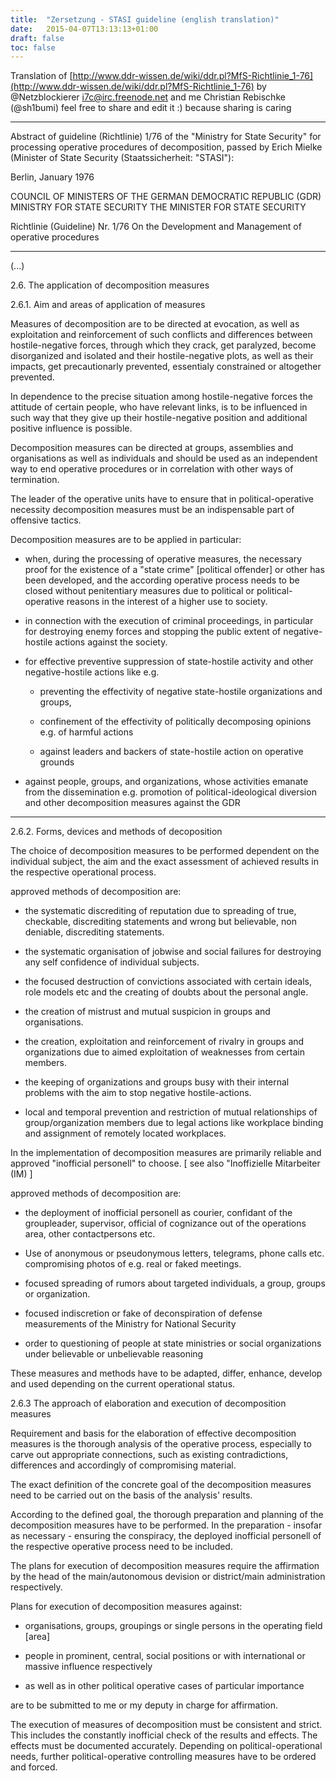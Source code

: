 ```yaml
---
title:  "Zersetzung - STASI guideline (english translation)"
date:   2015-04-07T13:13:13+01:00
draft: false
toc: false
---
```


Translation of [http://www.ddr-wissen.de/wiki/ddr.pl?MfS-Richtlinie_1-76](http://www.ddr-wissen.de/wiki/ddr.pl?MfS-Richtlinie_1-76)
by  @Netzblockierer i7c@irc.freenode.net and me Christian Rebischke (@sh1bumi)
feel free to share and edit it :) because sharing is caring 

-----------------------------------------------------------------------------------------------------

Abstract of guideline (Richtlinie) 1/76 of the "Ministry for State Security"
for processing  operative procedures of decomposition, 
passed by Erich Mielke (Minister of State Security (Staatssicherheit: "STASI"):

Berlin, January 1976

COUNCIL OF MINISTERS OF THE GERMAN DEMOCRATIC REPUBLIC (GDR)
MINISTRY FOR STATE SECURITY
THE MINISTER FOR STATE SECURITY 

Richtlinie (Guideline) Nr. 1/76
On the Development and Management of operative procedures

-----------------------------------------------------------------------------------------------------

(...)

2.6.   The application of decomposition measures

2.6.1. Aim and areas of application of  measures

Measures of decomposition are to be directed at evocation, as well as exploitation and reinforcement 
of such conflicts and differences between hostile-negative forces, through which they crack, 
get paralyzed, become disorganized and isolated and their hostile-negative plots, as well as their impacts, 
get precautionarly prevented, essentialy constrained or altogether prevented.

In dependence to the precise situation among hostile-negative forces the attitude of certain people,
 who have relevant links, is to be influenced in such way that they give up their hostile-negative 
position and additional positive influence is possible.

Decomposition measures can be directed at groups, assemblies and organisations as well as individuals 
and should be used as an independent way to end operative procedures or in correlation with other ways of termination.

The leader of the operative units have to ensure that in political-operative necessity 
decomposition measures must be an indispensable part of offensive tactics.

Decomposition measures are to be applied in particular:

 *  when, during the processing of operative measures, the necessary proof for the existence of a 
  "state crime" [political offender] or other has been developed, and the according operative 
  process needs to be closed without penitentiary measures due to political or 
  political-operative reasons in the interest of a higher use to society.

 * in connection with the execution of criminal proceedings, 
  in particular for destroying enemy forces and stopping the public 
  extent of negative-hostile actions against the society.

 * for effective preventive suppression of state-hostile activity and other negative-hostile actions like e.g.

   * preventing the effectivity of negative state-hostile organizations and groups,

   * confinement of the effectivity of politically decomposing opinions e.g. of harmful actions

   * against leaders and backers of state-hostile action on operative grounds

 * against people, groups, and organizations, whose activities emanate from the dissemination 
  e.g. promotion of political-ideological diversion and other decomposition measures against the GDR

-----------------------------------------------------------------------------------------------------------

2.6.2. Forms, devices and methods of decoposition

The choice of decomposition measures to be performed dependent on the individual subject, 
the aim and the exact assessment of achieved results in the respective operational process.

approved methods of decomposition are:

 *  the systematic discrediting of reputation due to spreading of true, checkable, 
  discrediting statements and wrong but believable, non deniable, discrediting statements.

 * the systematic organisation of jobwise and social failures for destroying any self confidence of individual subjects.

 * the focused destruction of convictions associated with certain ideals, 
  role models etc and the creating of doubts about the personal angle.

 * the creation of mistrust and mutual suspicion in groups and organisations.

 * the creation, exploitation and reinforcement of rivalry in groups and 
  organizations due to aimed exploitation of weaknesses from certain members.

 * the keeping of organizations and groups busy with their internal problems with the aim to stop negative hostile-actions.

 * local and temporal prevention and restriction of mutual relationships of 
  group/organization members due to legal actions like workplace binding and assignment of remotely located workplaces.

In the implementation of decomposition measures are primarily reliable and approved "inofficial personell" to choose. 
[ see also "Inoffizielle Mitarbeiter (IM) ]

approved methods of decomposition are:

 * the deployment of inofficial personell as courier, confidant of the groupleader, supervisor, 
  official of cognizance out of the operations area, other contactpersons etc.

 * Use of anonymous or pseudonymous letters, telegrams, phone calls etc. 
  compromising photos of e.g. real or faked meetings.

 * focused spreading of rumors about targeted individuals, a group, groups or organization.

 * focused indiscretion or fake of deconspiration of defense measurements of the Ministry for National Security

 * order to questioning of people at state ministries or social organizations under believable or unbelievable reasoning

These measures and methods have to be adapted, differ, enhance, develop and used depending on the current operational status.



2.6.3 The approach of elaboration and execution of decomposition measures

Requirement and basis for the elaboration of effective decomposition measures is the thorough 
analysis of the operative process, especially to carve out appropriate connections, 
such as existing contradictions, differences and accordingly of compromising material.

The exact definition of the concrete goal of the decomposition measures need to be carried out on the basis of the analysis' results.

According to the defined goal, the thorough preparation and planning of the decomposition measures have to be performed. 
In the preparation - insofar as necessary - ensuring the conspiracy, 
the deployed inofficial personell of the respective operative process need to be included.

The plans for execution of decomposition measures require the affirmation by 
the head of the main/autonomous devision or district/main administration respectively.

Plans for execution of decomposition measures against:

 * organisations, groups, groupings or single persons in the operating field [area]

 * people in prominent, central, social positions or with international or massive influence respectively 
 * as well as in other political operative cases of particular importance

are to be submitted to me or my deputy in charge for affirmation.


The execution of measures of decomposition must be consistent and strict. 
This includes the constantly inofficial check of the results and effects. The effects must be documented accurately.
Depending on political-operational needs, further political-operative controlling measures have to be ordered and forced.




